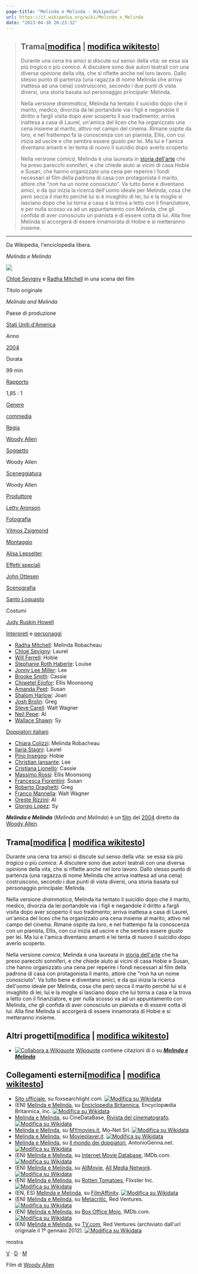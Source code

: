 ```yaml
---
page-title: "Melinda e Melinda - Wikipedia"
url: https://it.wikipedia.org/wiki/Melinda_e_Melinda
date: "2023-04-16 20:23:32"
---
```


> ## Trama\[[modifica](https://it.wikipedia.org/w/index.php?title=Melinda_e_Melinda&veaction=edit&section=1 "Modifica la sezione Trama") | [modifica wikitesto](https://it.wikipedia.org/w/index.php?title=Melinda_e_Melinda&action=edit&section=1 "Modifica la sezione Trama")\]
> 
> Durante una cena tra amici si discute sul senso della vita: se essa sia più *tragica* o più *comica*. A discutere sono due autori teatrali con una diversa opinione della vita, che si riflette anche nel loro lavoro. Dallo stesso punto di partenza (una ragazza di nome Melinda che arriva inattesa ad una cena) costruiscono, secondo i due punti di vista diversi, una storia basata sul personaggio principale: Melinda.
> 
> Nella versione *drammatica*, Melinda ha tentato il suicidio dopo che il marito, medico, divorzia da lei portandole via i figli e negandole il diritto a fargli visita dopo aver scoperto il suo tradimento; arriva inattesa a casa di Laurel, un'amica del liceo che ha organizzato una cena insieme al marito, attivo nel campo del cinema. Rimane ospite da loro, e nel frattempo fa la conoscenza con un pianista, Ellis, con cui inizia ad uscire e che sembra essere giusto per lei. Ma lui e l'amica diventano amanti e lei tenta di nuovo il suicidio dopo averlo scoperto.
> 
> Nella versione *comica*, Melinda è una laureata in [storia dell'arte](https://it.wikipedia.org/wiki/Storia_dell%27arte "Storia dell'arte") che ha preso parecchi sonniferi, e che chiede aiuto ai vicini di casa Hobie e Susan, che hanno organizzato una cena per reperire i fondi necessari al film della padrona di casa con protagonista il marito, attore che "non ha un nome conosciuto". Va tutto bene e diventano amici, e da qui inizia la ricerca dell'uomo ideale per Melinda, cosa che però secca il marito perché lui si è invaghito di lei; lui e la moglie si lasciano dopo che lui torna a casa e la trova a letto con il finanziatore, e per nulla scosso va ad un appuntamento con Melinda, che gli confida di aver conosciuto un pianista e di essere cotta di lui. Alla fine Melinda si accorgerà di essere innamorata di Hobie e si metteranno insieme.

---

Da Wikipedia, l'enciclopedia libera.

*Melinda e Melinda*

[![](https://upload.wikimedia.org/wikipedia/it/thumb/3/3f/Melinda_e_Melinda.jpg/260px-Melinda_e_Melinda.jpg)](https://it.wikipedia.org/wiki/File:Melinda_e_Melinda.jpg)

[Chloë Sevigny](https://it.wikipedia.org/wiki/Chlo%C3%AB_Sevigny "Chloë Sevigny") e [Radha Mitchell](https://it.wikipedia.org/wiki/Radha_Mitchell "Radha Mitchell") in una scena del film

Titolo originale

*Melinda and Melinda*

Paese di produzione

[Stati Uniti d'America](https://it.wikipedia.org/wiki/Stati_Uniti_d%27America "Stati Uniti d'America")

Anno

[2004](https://it.wikipedia.org/wiki/Categoria:Film_del_2004 "Categoria:Film del 2004")

Durata

99 min

[Rapporto](https://it.wikipedia.org/wiki/Rapporto_d%27aspetto "Rapporto d'aspetto")

1,85 : 1

[Genere](https://it.wikipedia.org/wiki/Genere_cinematografico "Genere cinematografico")

[commedia](https://it.wikipedia.org/wiki/Film_commedia "Film commedia")

[Regia](https://it.wikipedia.org/wiki/Regia_cinematografica "Regia cinematografica")

[Woody Allen](https://it.wikipedia.org/wiki/Woody_Allen "Woody Allen")

[Soggetto](https://it.wikipedia.org/wiki/Soggetto_(cinema) "Soggetto (cinema)")

Woody Allen

[Sceneggiatura](https://it.wikipedia.org/wiki/Sceneggiatura "Sceneggiatura")

Woody Allen

[Produttore](https://it.wikipedia.org/wiki/Produttore_cinematografico "Produttore cinematografico")

[Letty Aronson](https://it.wikipedia.org/wiki/Letty_Aronson "Letty Aronson")

[Fotografia](https://it.wikipedia.org/wiki/Direttore_della_fotografia "Direttore della fotografia")

[Vilmos Zsigmond](https://it.wikipedia.org/wiki/Vilmos_Zsigmond "Vilmos Zsigmond")

[Montaggio](https://it.wikipedia.org/wiki/Montaggio "Montaggio")

[Alisa Lepselter](https://it.wikipedia.org/wiki/Alisa_Lepselter "Alisa Lepselter")

[Effetti speciali](https://it.wikipedia.org/wiki/Effetti_speciali "Effetti speciali")

[John Ottesen](https://it.wikipedia.org/w/index.php?title=John_Ottesen&action=edit&redlink=1 "John Ottesen (la pagina non esiste)")

[Scenografia](https://it.wikipedia.org/wiki/Scenografia "Scenografia")

[Santo Loquasto](https://it.wikipedia.org/wiki/Santo_Loquasto "Santo Loquasto")

Costumi

[Judy Ruskin Howell](https://it.wikipedia.org/w/index.php?title=Judy_Ruskin_Howell&action=edit&redlink=1 "Judy Ruskin Howell (la pagina non esiste)")

[Interpreti](https://it.wikipedia.org/wiki/Attore "Attore") e [personaggi](https://it.wikipedia.org/wiki/Personaggio_immaginario "Personaggio immaginario")

-   [Radha Mitchell](https://it.wikipedia.org/wiki/Radha_Mitchell "Radha Mitchell"): Melinda Robacheau
-   [Chloë Sevigny](https://it.wikipedia.org/wiki/Chlo%C3%AB_Sevigny "Chloë Sevigny"): Laurel
-   [Will Ferrell](https://it.wikipedia.org/wiki/Will_Ferrell "Will Ferrell"): Hobie
-   [Stephanie Roth Haberle](https://it.wikipedia.org/w/index.php?title=Stephanie_Roth_Haberle&action=edit&redlink=1 "Stephanie Roth Haberle (la pagina non esiste)"): Louise
-   [Jonny Lee Miller](https://it.wikipedia.org/wiki/Jonny_Lee_Miller "Jonny Lee Miller"): Lee
-   [Brooke Smith](https://it.wikipedia.org/wiki/Brooke_Smith_(attrice) "Brooke Smith (attrice)"): Cassie
-   [Chiwetel Ejiofor](https://it.wikipedia.org/wiki/Chiwetel_Ejiofor "Chiwetel Ejiofor"): Ellis Moonsong
-   [Amanda Peet](https://it.wikipedia.org/wiki/Amanda_Peet "Amanda Peet"): Susan
-   [Shalom Harlow](https://it.wikipedia.org/wiki/Shalom_Harlow "Shalom Harlow"): Joan
-   [Josh Brolin](https://it.wikipedia.org/wiki/Josh_Brolin "Josh Brolin"): Greg
-   [Steve Carell](https://it.wikipedia.org/wiki/Steve_Carell "Steve Carell"): Walt Wagner
-   [Neil Pepe](https://it.wikipedia.org/w/index.php?title=Neil_Pepe&action=edit&redlink=1 "Neil Pepe (la pagina non esiste)"): Al
-   [Wallace Shawn](https://it.wikipedia.org/wiki/Wallace_Shawn "Wallace Shawn"): Sy

[Doppiatori italiani](https://it.wikipedia.org/wiki/Doppiaggio "Doppiaggio")

-   [Chiara Colizzi](https://it.wikipedia.org/wiki/Chiara_Colizzi "Chiara Colizzi"): Melinda Robacheau
-   [Ilaria Stagni](https://it.wikipedia.org/wiki/Ilaria_Stagni "Ilaria Stagni"): Laurel
-   [Pino Insegno](https://it.wikipedia.org/wiki/Pino_Insegno "Pino Insegno"): Hobie
-   [Christian Iansante](https://it.wikipedia.org/wiki/Christian_Iansante "Christian Iansante"): Lee
-   [Cristiana Lionello](https://it.wikipedia.org/wiki/Cristiana_Lionello "Cristiana Lionello"): Cassie
-   [Massimo Rossi](https://it.wikipedia.org/wiki/Massimo_Rossi_(doppiatore) "Massimo Rossi (doppiatore)"): Ellis Moonsong
-   [Francesca Fiorentini](https://it.wikipedia.org/wiki/Francesca_Fiorentini "Francesca Fiorentini"): Susan
-   [Roberto Draghetti](https://it.wikipedia.org/wiki/Roberto_Draghetti "Roberto Draghetti"): Greg
-   [Franco Mannella](https://it.wikipedia.org/wiki/Franco_Mannella "Franco Mannella"): Walt Wagner
-   [Oreste Rizzini](https://it.wikipedia.org/wiki/Oreste_Rizzini "Oreste Rizzini"): Al
-   [Giorgio Lopez](https://it.wikipedia.org/wiki/Giorgio_Lopez "Giorgio Lopez"): Sy

***Melinda e Melinda*** (*Melinda and Melinda*) è un [film](https://it.wikipedia.org/wiki/Film "Film") del [2004](https://it.wikipedia.org/wiki/2004 "2004") diretto da [Woody Allen](https://it.wikipedia.org/wiki/Woody_Allen "Woody Allen").

## Trama\[[modifica](https://it.wikipedia.org/w/index.php?title=Melinda_e_Melinda&veaction=edit&section=1 "Modifica la sezione Trama") | [modifica wikitesto](https://it.wikipedia.org/w/index.php?title=Melinda_e_Melinda&action=edit&section=1 "Modifica la sezione Trama")\]

Durante una cena tra amici si discute sul senso della vita: se essa sia più *tragica* o più *comica*. A discutere sono due autori teatrali con una diversa opinione della vita, che si riflette anche nel loro lavoro. Dallo stesso punto di partenza (una ragazza di nome Melinda che arriva inattesa ad una cena) costruiscono, secondo i due punti di vista diversi, una storia basata sul personaggio principale: Melinda.

Nella versione *drammatica*, Melinda ha tentato il suicidio dopo che il marito, medico, divorzia da lei portandole via i figli e negandole il diritto a fargli visita dopo aver scoperto il suo tradimento; arriva inattesa a casa di Laurel, un'amica del liceo che ha organizzato una cena insieme al marito, attivo nel campo del cinema. Rimane ospite da loro, e nel frattempo fa la conoscenza con un pianista, Ellis, con cui inizia ad uscire e che sembra essere giusto per lei. Ma lui e l'amica diventano amanti e lei tenta di nuovo il suicidio dopo averlo scoperto.

Nella versione *comica*, Melinda è una laureata in [storia dell'arte](https://it.wikipedia.org/wiki/Storia_dell%27arte "Storia dell'arte") che ha preso parecchi sonniferi, e che chiede aiuto ai vicini di casa Hobie e Susan, che hanno organizzato una cena per reperire i fondi necessari al film della padrona di casa con protagonista il marito, attore che "non ha un nome conosciuto". Va tutto bene e diventano amici, e da qui inizia la ricerca dell'uomo ideale per Melinda, cosa che però secca il marito perché lui si è invaghito di lei; lui e la moglie si lasciano dopo che lui torna a casa e la trova a letto con il finanziatore, e per nulla scosso va ad un appuntamento con Melinda, che gli confida di aver conosciuto un pianista e di essere cotta di lui. Alla fine Melinda si accorgerà di essere innamorata di Hobie e si metteranno insieme.

## Altri progetti\[[modifica](https://it.wikipedia.org/w/index.php?title=Melinda_e_Melinda&veaction=edit&section=2 "Modifica la sezione Altri progetti") | [modifica wikitesto](https://it.wikipedia.org/w/index.php?title=Melinda_e_Melinda&action=edit&section=2 "Modifica la sezione Altri progetti")\]

-   [![Collabora a Wikiquote](https://upload.wikimedia.org/wikipedia/commons/thumb/f/fa/Wikiquote-logo.svg/18px-Wikiquote-logo.svg.png)](https://it.wikiquote.org/wiki/ "Collabora a Wikiquote") [Wikiquote](https://it.wikiquote.org/wiki/ "q:") contiene citazioni di o su **[*Melinda e Melinda*](https://it.wikiquote.org/wiki/Melinda_e_Melinda "q:Melinda e Melinda")**

## Collegamenti esterni\[[modifica](https://it.wikipedia.org/w/index.php?title=Melinda_e_Melinda&veaction=edit&section=3 "Modifica la sezione Collegamenti esterni") | [modifica wikitesto](https://it.wikipedia.org/w/index.php?title=Melinda_e_Melinda&action=edit&section=3 "Modifica la sezione Collegamenti esterni")\]

-   [Sito ufficiale](http://www.foxsearchlight.com/melindaandmelinda/), su foxsearchlight.com. [![Modifica su Wikidata](https://upload.wikimedia.org/wikipedia/commons/thumb/7/73/Blue_pencil.svg/10px-Blue_pencil.svg.png)](https://www.wikidata.org/wiki/Q1354121#P856 "Modifica su Wikidata")
-   (EN) [Melinda e Melinda](https://www.britannica.com/topic/Melinda-and-Melinda), su [Enciclopedia Britannica](https://it.wikipedia.org/wiki/Enciclopedia_Britannica "Enciclopedia Britannica"), Encyclopædia Britannica, Inc. [![Modifica su Wikidata](https://upload.wikimedia.org/wikipedia/commons/thumb/7/73/Blue_pencil.svg/10px-Blue_pencil.svg.png)](https://www.wikidata.org/wiki/Q1354121#P1417 "Modifica su Wikidata")
-   [Melinda e Melinda](https://www.cinematografo.it/film/melinda-e-melinda-xx2m5ocp), su CineDataBase, [Rivista del cinematografo](https://it.wikipedia.org/wiki/Rivista_del_cinematografo "Rivista del cinematografo"). [![Modifica su Wikidata](https://upload.wikimedia.org/wikipedia/commons/thumb/7/73/Blue_pencil.svg/10px-Blue_pencil.svg.png)](https://www.wikidata.org/wiki/Q1354121#P11346 "Modifica su Wikidata")
-   [Melinda e Melinda](http://www.mymovies.it/dizionario/recensione.asp?id=35450), su [MYmovies.it](https://it.wikipedia.org/wiki/MYmovies.it "MYmovies.it"), Mo-Net Srl. [![Modifica su Wikidata](https://upload.wikimedia.org/wikipedia/commons/thumb/7/73/Blue_pencil.svg/10px-Blue_pencil.svg.png)](https://www.wikidata.org/wiki/Q1354121#P4780 "Modifica su Wikidata")
-   [Melinda e Melinda](https://movieplayer.it/film/wd_3041/), su [Movieplayer.it](https://it.wikipedia.org/wiki/Movieplayer.it "Movieplayer.it"). [![Modifica su Wikidata](https://upload.wikimedia.org/wikipedia/commons/thumb/7/73/Blue_pencil.svg/10px-Blue_pencil.svg.png)](https://www.wikidata.org/wiki/Q1354121#P4783 "Modifica su Wikidata")
-   [Melinda e Melinda](https://www.antoniogenna.net/doppiaggio/film/melindaemelinda.htm), su [Il mondo dei doppiatori](https://it.wikipedia.org/wiki/Il_mondo_dei_doppiatori "Il mondo dei doppiatori"), AntonioGenna.net. [![Modifica su Wikidata](https://upload.wikimedia.org/wikipedia/commons/thumb/7/73/Blue_pencil.svg/10px-Blue_pencil.svg.png)](https://www.wikidata.org/wiki/Q1354121#P5099 "Modifica su Wikidata")
-   (EN) [Melinda e Melinda](https://www.imdb.com/Name?tt0378947), su [Internet Movie Database](https://it.wikipedia.org/wiki/Internet_Movie_Database "Internet Movie Database"), IMDb.com. [![Modifica su Wikidata](https://upload.wikimedia.org/wikipedia/commons/thumb/7/73/Blue_pencil.svg/10px-Blue_pencil.svg.png)](https://www.wikidata.org/wiki/Q1354121#P345 "Modifica su Wikidata")
-   (EN) [Melinda e Melinda](https://www.allmovie.com/movie/v292964), su [AllMovie](https://it.wikipedia.org/wiki/AllMovie "AllMovie"), [All Media Network](https://it.wikipedia.org/wiki/All_Media_Network "All Media Network"). [![Modifica su Wikidata](https://upload.wikimedia.org/wikipedia/commons/thumb/7/73/Blue_pencil.svg/10px-Blue_pencil.svg.png)](https://www.wikidata.org/wiki/Q1354121#P1562 "Modifica su Wikidata")
-   (EN) [Melinda e Melinda](https://www.rottentomatoes.com/m/melinda_and_melinda), su [Rotten Tomatoes](https://it.wikipedia.org/wiki/Rotten_Tomatoes "Rotten Tomatoes"), Flixster Inc. [![Modifica su Wikidata](https://upload.wikimedia.org/wikipedia/commons/thumb/7/73/Blue_pencil.svg/10px-Blue_pencil.svg.png)](https://www.wikidata.org/wiki/Q1354121#P1258 "Modifica su Wikidata")
-   (EN, ES) [Melinda e Melinda](https://www.filmaffinity.com/en/film710153.html), su [FilmAffinity](https://it.wikipedia.org/wiki/FilmAffinity "FilmAffinity"). [![Modifica su Wikidata](https://upload.wikimedia.org/wikipedia/commons/thumb/7/73/Blue_pencil.svg/10px-Blue_pencil.svg.png)](https://www.wikidata.org/wiki/Q1354121#P480 "Modifica su Wikidata")
-   (EN) [Melinda e Melinda](https://www.metacritic.com/movie/melinda-and-melinda), su [Metacritic](https://it.wikipedia.org/wiki/Metacritic "Metacritic"), Red Ventures. [![Modifica su Wikidata](https://upload.wikimedia.org/wikipedia/commons/thumb/7/73/Blue_pencil.svg/10px-Blue_pencil.svg.png)](https://www.wikidata.org/wiki/Q1354121#P1712 "Modifica su Wikidata")
-   (EN) [Melinda e Melinda](https://www.boxofficemojo.com/title/tt0378947/), su [Box Office Mojo](https://it.wikipedia.org/wiki/Box_Office_Mojo "Box Office Mojo"), IMDb.com. [![Modifica su Wikidata](https://upload.wikimedia.org/wikipedia/commons/thumb/7/73/Blue_pencil.svg/10px-Blue_pencil.svg.png)](https://www.wikidata.org/wiki/Q1354121#P345 "Modifica su Wikidata")
-   (EN) [Melinda e Melinda](https://web.archive.org/web/20120101/http://www.tv.com/movies/melinda-and-melinda), su [TV.com](https://it.wikipedia.org/wiki/TV.com "TV.com"), Red Ventures (archiviato dall'url originale il 1º gennaio 2012). [![Modifica su Wikidata](https://upload.wikimedia.org/wikipedia/commons/thumb/7/73/Blue_pencil.svg/10px-Blue_pencil.svg.png)](https://www.wikidata.org/wiki/Q1354121#P2638 "Modifica su Wikidata")

mostra

[V](https://it.wikipedia.org/wiki/Template:Film_di_Woody_Allen "Template:Film di Woody Allen") · [D](https://it.wikipedia.org/w/index.php?title=Discussioni_template:Film_di_Woody_Allen&action=edit&redlink=1 "Discussioni template:Film di Woody Allen (la pagina non esiste)") · [M](https://it.wikipedia.org/w/index.php?title=Template:Film_di_Woody_Allen&action=edit)

Film di [Woody Allen](https://it.wikipedia.org/wiki/Woody_Allen "Woody Allen")